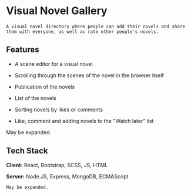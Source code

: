 # Visual Novel Gallery 

	A visual novel directory where people can add their novels and share them with everyone, as well as rate other people's novels.

## Features

- A scene editor for a visual novel

- Scrolling through the scenes of the novel in the browser itself

- Publication of the novels

- List of the novels

- Sorting novels by likes or comments

- Like, comment and adding novels to the "Watch later" list

May be expanded.

## Tech  Stack

**Client:** React, Bootstrap, SCSS, JS, HTML

**Server:** Node.JS, Express, MongoDB, ECMAScript

	May be expanded.

